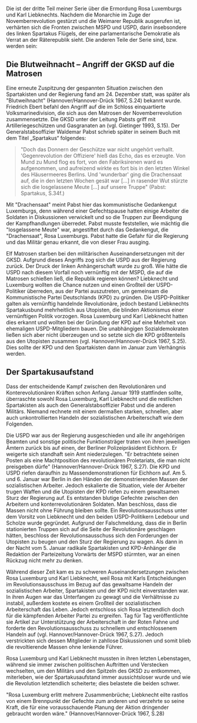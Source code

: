 Die ist der dritte Teil meiner Serie über die Ermordung Rosa Luxemburgs und Karl Liebknechts. Nachdem die Monarchie im Zuge der Novemberrevolution gestürzt und die Weimarer Republik ausgerufen ist, verhärten sich die Fronten zwischen MSPD und USPD, darin insebsondere des linken Spartakus Flügels, der eine parlamentarische Demokratie als Verrat an der Räterepublik sieht. Die anderen Teile der Serie sind, bzw. werden sein:


## Die Blutweihnacht – Angriff der GKSD auf die Matrosen

Eine erneute Zuspitzung der gespannten Situation zwischen den Spartakisten und der Regierung fand am 24. Dezember statt, was später als "Blutweihnacht" (Hannover/Hannover-Drück 1967, S.24) bekannt wurde. Friedrich Ebert befahl den Angriff auf die im Schloss einquartierte Volksmarinedivision, die sich aus den Matrosen der Novemberrevolution zusammensetzte. Die GKSD unter der Leitung Pabsts griff mit Artilleriegeschützen und Gasgranaten an (vgl. Gietinger 1993, S.15). Der Generalstabsoffizier Waldemar Pabst schrieb später in seinem Buch mit dem Titel „Spartakus“ folgendes:

> "Doch das Donnern der Geschütze war nicht ungehört verhallt. 'Gegenrevolution der Offiziere' hieß das Echo, das es erzeugte. Von Mund zu Mund flog es fort, von den Fabriksirenen ward es aufgenommen, und aufreizend wirkte es fort bis in den letzten Winkel des Häusermeeres Berlins. Und 'wunderbar' ging die Drachensaat auf, die in den letzten Wochen gesät war […] in rasender Wut stürzte sich die losgelassene Meute […] auf unsere Truppe" (Pabst: Spartakus, S.34f.)

Mit "Drachensaat" meint Pabst hier das kommunistische Gedankengut Luxemburgs, denn während einer Gefechtspause hatten einige Arbeiter die Soldaten in Diskussionen verwickelt und so die Truppen zur Beendigung der Kampfhandlungen überredet. Pabst musste feststellen, wie mächtig die "losgelassene Meute" war, angestiftet durch das Gedankengut, die "Drachensaat", Rosa Luxemburgs. Pabst hatte die Gefahr für die Regierung und das Militär genau erkannt, die von dieser Frau ausging.

Elf Matrosen starben bei den militärischen Auseinandersetzungen mit der GKSD. Aufgrund dieses Angriffs zog sich die USPD aus der Regierung zurück. Der Druck der linken Anhängerschaft wurde zu groß. Wie hätte die USPD nach diesem Vorfall noch vernünftig mit der MSPD, die auf die Matrosen schießen ließ, die Republik regieren können? Liebknecht und Luxemburg wollten die Chance nutzen und einen Großteil der USPD-Politiker überreden, aus der Partei auszutreten, um gemeinsam die Kommunistische Partei Deutschlands (KPD) zu gründen. Die USPD-Politiker galten als vernünftig handelnde Revolutionäre, jedoch bestand Liebknechts Spartakusbund mehrheitlich aus Utopisten, die blinden Aktionismus einer vernünftigen Politik vorzogen. Rosa Luxemburg und Karl Liebknecht hatten dies erkannt und wollten bei der Gründung der KPD auf eine Mehrheit von ehemaligen USPD-Mitgliedern bauen. Die unabhängigen Sozialdemokraten ließen sich aber nicht überzeugen und so setzte sich die KPD größtenteils aus den Utopisten zusammen (vgl. Hannover/Hannover-Drück 1967, S.25). Dies sollte der KPD und den Spartakisten dann im Januar zum Verhängnis werden.


## Der Spartakusaufstand

Dass der entscheidende Kampf zwischen den Revolutionären und Konterevolutionären Kräften schon Anfang Januar 1919 stattfinden sollte, überraschte sowohl Rosa Luxemburg, Karl Liebknecht und die restlichen  Spartakisten als auch den Generalstabsoffizier Pabst und die anderen Militärs. Niemand rechnete mit einem dermaßen starken, schnellen, aber auch unkontrollierten Handeln der sozialistischen Arbeiterschaft wie dem Folgenden.

Die USPD war aus der Regierung ausgeschieden und alle ihr angehörigen Beamten und sonstige politische Funktionsträger traten von ihren jeweiligen Ämtern zurück bis auf einen, der Berliner Polizeipräsident Eichhorn. Er weigerte sich standhaft sein Amt niederzulegen. "Er betrachtete seinen Posten als eine Machtposition des revolutionären Proletariats, die man nicht preisgeben dürfe" (Hannover/Hannover-Drück 1967, S.27). Die KPD und USPD riefen daraufhin zu Massendemonstrationen für Eichhorn auf. Am 5. und 6. Januar war Berlin in den Händen der demonstrierenden Massen der sozialistischen Arbeiter. Jedoch eskalierte die Situation, viele der Arbeiter trugen Waffen und die Utopisten der KPD riefen zu einem gewaltsamen Sturz der Regierung auf. Es entstanden blutige Gefechte zwischen den Arbeitern und konterrevolutionären Soldaten. Man beschloss, dass die Massen nicht ohne Führung bleiben sollte. Ein Revolutionsausschuss unter dem Vorsitz von Liebknecht und den beiden USPD-Politikern Ledebour und Scholze wurde gegründet. Aufgrund der Falschmeldung, dass die in Berlin stationierten Truppen sich auf die Seite der Revolutionäre geschlagen hätten, beschloss der Revolutionsausschuss sich den Forderungen der Utopisten zu beugen und den Sturz der Regierung zu wagen. Als dann in der Nacht vom 5. Januar radikale Spartakisten und KPD-Anhänger die Redaktion der Parteizeitung Vorwärts der MSPD stürmten, war an einen Rückzug nicht mehr zu denken.

Während dieser Zeit kam es zu schweren Auseinandersetzungen zwischen Rosa Luxemburg und Karl Liebknecht, weil Rosa mit Karls Entscheidungen im Revolutionsausschuss im Bezug auf das gewaltsame Handeln der sozialistischen Arbeiter, Spartakisten und der KPD nicht einverstanden war. In ihren Augen war das Unterfangen zu gewagt und die Verhältnisse zu instabil, außerdem kostete es einem Großteil der sozialistischen Arbeiterschaft das Leben. Jedoch entschloss sich Rosa letztendlich doch für die kämpfenden Arbeiter Partei zu ergreifen. Tag für Tag veröffentlichte sie Artikel zur Unterstützung der Arbeiterschaft in der Roten Fahne und forderte den Revolutionsausschuss zu schnellem und entschlossenem Handeln auf (vgl. Hannover/Hannover-Drück 1967, S.27). Jedoch verstrickten sich dessen Mitglieder in zahllose Diskussionen und somit blieb die revoltierende Massen ohne lenkende Führer.

Rosa Luxemburg und Karl Liebknecht mussten in ihren letzten Lebenstagen, während sie immer zwischen politischen Auftritten und Verstecken wechselten, um den Militärs und den Spitzeln des GKSD zu entkommen, miterleben, wie der Spartakusaufstand immer aussichtsloser wurde und wie die Revolution letztendlich scheiterte; dies belastete die beiden schwer.

 "Rosa Luxemburg erlitt mehrere Zusammenbrüche; Liebknecht eilte rastlos von einem Brennpunkt der Gefechte zum anderen und verzehrte so seine Kraft, die für eine vorausschauende Planung der Aktion dringender gebraucht worden wäre." (Hannover/Hannover-Drück 1967, S.28)

